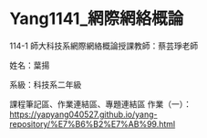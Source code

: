 # Yang1141_網際網絡概論
114-1 師大科技系網際網絡概論授課教師：蔡芸琤老師

姓名：葉揚

系級：科技系二年級

課程筆記區、作業連結區、專題連結區
作業（一）：https://yapyang040527.github.io/yang-repository/%E7%B6%B2%E7%AB%99.html
